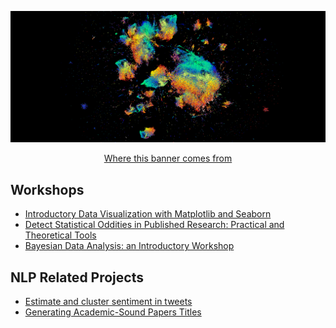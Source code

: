 <p align="center">
  <img src="https://github.com/vb690/vb690/blob/main/images/banner.png"  width="1000" />
</p>

<p align="center">
  <a href="https://vb690.github.io/what_do_books_look_like/" title="Where this banner comes from">Where this banner comes from</a>
</p>

## Workshops 
* [Introductory Data Visualization with Matplotlib and Seaborn](https://github.com/vb690/data_viz_python) 
* [Detect Statistical Oddities in Published Research: Practical and Theoretical Tools](https://github.com/ozvar/research_workshop)
* [Bayesian Data Analysis: an Introductory Workshop](https://github.com/vb690/introduction_bayesian_analysis)

## NLP Related Projects 
* [Estimate and cluster sentiment in tweets](https://github.com/vb690/tweets_clustering)
* [Generating Academic-Sound Papers Titles](https://github.com/vb690/academic_papers_bot)
